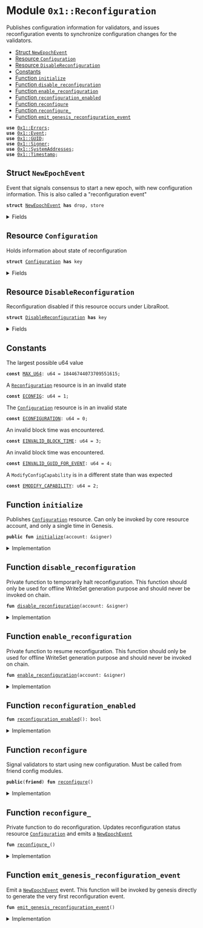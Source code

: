 
<a name="0x1_Reconfiguration"></a>

# Module `0x1::Reconfiguration`

Publishes configuration information for validators, and issues reconfiguration events
to synchronize configuration changes for the validators.


-  [Struct `NewEpochEvent`](#0x1_Reconfiguration_NewEpochEvent)
-  [Resource `Configuration`](#0x1_Reconfiguration_Configuration)
-  [Resource `DisableReconfiguration`](#0x1_Reconfiguration_DisableReconfiguration)
-  [Constants](#@Constants_0)
-  [Function `initialize`](#0x1_Reconfiguration_initialize)
-  [Function `disable_reconfiguration`](#0x1_Reconfiguration_disable_reconfiguration)
-  [Function `enable_reconfiguration`](#0x1_Reconfiguration_enable_reconfiguration)
-  [Function `reconfiguration_enabled`](#0x1_Reconfiguration_reconfiguration_enabled)
-  [Function `reconfigure`](#0x1_Reconfiguration_reconfigure)
-  [Function `reconfigure_`](#0x1_Reconfiguration_reconfigure_)
-  [Function `emit_genesis_reconfiguration_event`](#0x1_Reconfiguration_emit_genesis_reconfiguration_event)


<pre><code><b>use</b> <a href="../../../../../../../experimental/releases/artifacts/current/build/MoveStdlib/docs/Errors.md#0x1_Errors">0x1::Errors</a>;
<b>use</b> <a href="../../../../../../../experimental/releases/artifacts/current/build/MoveStdlib/docs/Event.md#0x1_Event">0x1::Event</a>;
<b>use</b> <a href="../../../../../../../experimental/releases/artifacts/current/build/MoveStdlib/docs/GUID.md#0x1_GUID">0x1::GUID</a>;
<b>use</b> <a href="../../../../../../../experimental/releases/artifacts/current/build/MoveStdlib/docs/Signer.md#0x1_Signer">0x1::Signer</a>;
<b>use</b> <a href="SystemAddresses.md#0x1_SystemAddresses">0x1::SystemAddresses</a>;
<b>use</b> <a href="Timestamp.md#0x1_Timestamp">0x1::Timestamp</a>;
</code></pre>



<a name="0x1_Reconfiguration_NewEpochEvent"></a>

## Struct `NewEpochEvent`

Event that signals consensus to start a new epoch,
with new configuration information. This is also called a
"reconfiguration event"


<pre><code><b>struct</b> <a href="Reconfiguration.md#0x1_Reconfiguration_NewEpochEvent">NewEpochEvent</a> <b>has</b> drop, store
</code></pre>



<details>
<summary>Fields</summary>


<dl>
<dt>
<code>epoch: u64</code>
</dt>
<dd>

</dd>
</dl>


</details>

<a name="0x1_Reconfiguration_Configuration"></a>

## Resource `Configuration`

Holds information about state of reconfiguration


<pre><code><b>struct</b> <a href="Reconfiguration.md#0x1_Reconfiguration_Configuration">Configuration</a> <b>has</b> key
</code></pre>



<details>
<summary>Fields</summary>


<dl>
<dt>
<code>epoch: u64</code>
</dt>
<dd>
 Epoch number
</dd>
<dt>
<code>last_reconfiguration_time: u64</code>
</dt>
<dd>
 Time of last reconfiguration. Only changes on reconfiguration events.
</dd>
<dt>
<code>events: <a href="../../../../../../../experimental/releases/artifacts/current/build/MoveStdlib/docs/Event.md#0x1_Event_EventHandle">Event::EventHandle</a>&lt;<a href="Reconfiguration.md#0x1_Reconfiguration_NewEpochEvent">Reconfiguration::NewEpochEvent</a>&gt;</code>
</dt>
<dd>
 Event handle for reconfiguration events
</dd>
</dl>


</details>

<a name="0x1_Reconfiguration_DisableReconfiguration"></a>

## Resource `DisableReconfiguration`

Reconfiguration disabled if this resource occurs under LibraRoot.


<pre><code><b>struct</b> <a href="Reconfiguration.md#0x1_Reconfiguration_DisableReconfiguration">DisableReconfiguration</a> <b>has</b> key
</code></pre>



<details>
<summary>Fields</summary>


<dl>
<dt>
<code>dummy_field: bool</code>
</dt>
<dd>

</dd>
</dl>


</details>

<a name="@Constants_0"></a>

## Constants


<a name="0x1_Reconfiguration_MAX_U64"></a>

The largest possible u64 value


<pre><code><b>const</b> <a href="Reconfiguration.md#0x1_Reconfiguration_MAX_U64">MAX_U64</a>: u64 = 18446744073709551615;
</code></pre>



<a name="0x1_Reconfiguration_ECONFIG"></a>

A <code><a href="Reconfiguration.md#0x1_Reconfiguration">Reconfiguration</a></code> resource is in an invalid state


<pre><code><b>const</b> <a href="Reconfiguration.md#0x1_Reconfiguration_ECONFIG">ECONFIG</a>: u64 = 1;
</code></pre>



<a name="0x1_Reconfiguration_ECONFIGURATION"></a>

The <code><a href="Reconfiguration.md#0x1_Reconfiguration_Configuration">Configuration</a></code> resource is in an invalid state


<pre><code><b>const</b> <a href="Reconfiguration.md#0x1_Reconfiguration_ECONFIGURATION">ECONFIGURATION</a>: u64 = 0;
</code></pre>



<a name="0x1_Reconfiguration_EINVALID_BLOCK_TIME"></a>

An invalid block time was encountered.


<pre><code><b>const</b> <a href="Reconfiguration.md#0x1_Reconfiguration_EINVALID_BLOCK_TIME">EINVALID_BLOCK_TIME</a>: u64 = 3;
</code></pre>



<a name="0x1_Reconfiguration_EINVALID_GUID_FOR_EVENT"></a>

An invalid block time was encountered.


<pre><code><b>const</b> <a href="Reconfiguration.md#0x1_Reconfiguration_EINVALID_GUID_FOR_EVENT">EINVALID_GUID_FOR_EVENT</a>: u64 = 4;
</code></pre>



<a name="0x1_Reconfiguration_EMODIFY_CAPABILITY"></a>

A <code>ModifyConfigCapability</code> is in a different state than was expected


<pre><code><b>const</b> <a href="Reconfiguration.md#0x1_Reconfiguration_EMODIFY_CAPABILITY">EMODIFY_CAPABILITY</a>: u64 = 2;
</code></pre>



<a name="0x1_Reconfiguration_initialize"></a>

## Function `initialize`

Publishes <code><a href="Reconfiguration.md#0x1_Reconfiguration_Configuration">Configuration</a></code> resource. Can only be invoked by core resource account, and only a single time in Genesis.


<pre><code><b>public</b> <b>fun</b> <a href="Reconfiguration.md#0x1_Reconfiguration_initialize">initialize</a>(account: &signer)
</code></pre>



<details>
<summary>Implementation</summary>


<pre><code><b>public</b> <b>fun</b> <a href="Reconfiguration.md#0x1_Reconfiguration_initialize">initialize</a>(
    account: &signer,
) {
    <a href="Timestamp.md#0x1_Timestamp_assert_genesis">Timestamp::assert_genesis</a>();
    <a href="SystemAddresses.md#0x1_SystemAddresses_assert_core_resource">SystemAddresses::assert_core_resource</a>(account);
    <b>assert</b>!(!<b>exists</b>&lt;<a href="Reconfiguration.md#0x1_Reconfiguration_Configuration">Configuration</a>&gt;(@CoreResources), <a href="../../../../../../../experimental/releases/artifacts/current/build/MoveStdlib/docs/Errors.md#0x1_Errors_already_published">Errors::already_published</a>(<a href="Reconfiguration.md#0x1_Reconfiguration_ECONFIGURATION">ECONFIGURATION</a>));
    // <b>assert</b> it matches `new_epoch_event_key()`, otherwise the event can't be recognized
    <b>assert</b>!(<a href="../../../../../../../experimental/releases/artifacts/current/build/MoveStdlib/docs/GUID.md#0x1_GUID_get_next_creation_num">GUID::get_next_creation_num</a>(<a href="../../../../../../../experimental/releases/artifacts/current/build/MoveStdlib/docs/Signer.md#0x1_Signer_address_of">Signer::address_of</a>(account)) == 4, <a href="../../../../../../../experimental/releases/artifacts/current/build/MoveStdlib/docs/Errors.md#0x1_Errors_invalid_state">Errors::invalid_state</a>(<a href="Reconfiguration.md#0x1_Reconfiguration_EINVALID_GUID_FOR_EVENT">EINVALID_GUID_FOR_EVENT</a>));
    <b>move_to</b>&lt;<a href="Reconfiguration.md#0x1_Reconfiguration_Configuration">Configuration</a>&gt;(
        account,
        <a href="Reconfiguration.md#0x1_Reconfiguration_Configuration">Configuration</a> {
            epoch: 0,
            last_reconfiguration_time: 0,
            events: <a href="../../../../../../../experimental/releases/artifacts/current/build/MoveStdlib/docs/Event.md#0x1_Event_new_event_handle">Event::new_event_handle</a>&lt;<a href="Reconfiguration.md#0x1_Reconfiguration_NewEpochEvent">NewEpochEvent</a>&gt;(account),
        }
    );
}
</code></pre>



</details>

<a name="0x1_Reconfiguration_disable_reconfiguration"></a>

## Function `disable_reconfiguration`

Private function to temporarily halt reconfiguration.
This function should only be used for offline WriteSet generation purpose and should never be invoked on chain.


<pre><code><b>fun</b> <a href="Reconfiguration.md#0x1_Reconfiguration_disable_reconfiguration">disable_reconfiguration</a>(account: &signer)
</code></pre>



<details>
<summary>Implementation</summary>


<pre><code><b>fun</b> <a href="Reconfiguration.md#0x1_Reconfiguration_disable_reconfiguration">disable_reconfiguration</a>(account: &signer) {
    <a href="SystemAddresses.md#0x1_SystemAddresses_assert_core_resource">SystemAddresses::assert_core_resource</a>(account);
    <b>assert</b>!(<a href="Reconfiguration.md#0x1_Reconfiguration_reconfiguration_enabled">reconfiguration_enabled</a>(), <a href="../../../../../../../experimental/releases/artifacts/current/build/MoveStdlib/docs/Errors.md#0x1_Errors_invalid_state">Errors::invalid_state</a>(<a href="Reconfiguration.md#0x1_Reconfiguration_ECONFIGURATION">ECONFIGURATION</a>));
    <b>move_to</b>(account, <a href="Reconfiguration.md#0x1_Reconfiguration_DisableReconfiguration">DisableReconfiguration</a> {} )
}
</code></pre>



</details>

<a name="0x1_Reconfiguration_enable_reconfiguration"></a>

## Function `enable_reconfiguration`

Private function to resume reconfiguration.
This function should only be used for offline WriteSet generation purpose and should never be invoked on chain.


<pre><code><b>fun</b> <a href="Reconfiguration.md#0x1_Reconfiguration_enable_reconfiguration">enable_reconfiguration</a>(account: &signer)
</code></pre>



<details>
<summary>Implementation</summary>


<pre><code><b>fun</b> <a href="Reconfiguration.md#0x1_Reconfiguration_enable_reconfiguration">enable_reconfiguration</a>(account: &signer) <b>acquires</b> <a href="Reconfiguration.md#0x1_Reconfiguration_DisableReconfiguration">DisableReconfiguration</a> {
    <a href="SystemAddresses.md#0x1_SystemAddresses_assert_core_resource">SystemAddresses::assert_core_resource</a>(account);

    <b>assert</b>!(!<a href="Reconfiguration.md#0x1_Reconfiguration_reconfiguration_enabled">reconfiguration_enabled</a>(), <a href="../../../../../../../experimental/releases/artifacts/current/build/MoveStdlib/docs/Errors.md#0x1_Errors_invalid_state">Errors::invalid_state</a>(<a href="Reconfiguration.md#0x1_Reconfiguration_ECONFIGURATION">ECONFIGURATION</a>));
    <a href="Reconfiguration.md#0x1_Reconfiguration_DisableReconfiguration">DisableReconfiguration</a> {} = <b>move_from</b>&lt;<a href="Reconfiguration.md#0x1_Reconfiguration_DisableReconfiguration">DisableReconfiguration</a>&gt;(<a href="../../../../../../../experimental/releases/artifacts/current/build/MoveStdlib/docs/Signer.md#0x1_Signer_address_of">Signer::address_of</a>(account));
}
</code></pre>



</details>

<a name="0x1_Reconfiguration_reconfiguration_enabled"></a>

## Function `reconfiguration_enabled`



<pre><code><b>fun</b> <a href="Reconfiguration.md#0x1_Reconfiguration_reconfiguration_enabled">reconfiguration_enabled</a>(): bool
</code></pre>



<details>
<summary>Implementation</summary>


<pre><code><b>fun</b> <a href="Reconfiguration.md#0x1_Reconfiguration_reconfiguration_enabled">reconfiguration_enabled</a>(): bool {
    !<b>exists</b>&lt;<a href="Reconfiguration.md#0x1_Reconfiguration_DisableReconfiguration">DisableReconfiguration</a>&gt;(@CoreResources)
}
</code></pre>



</details>

<a name="0x1_Reconfiguration_reconfigure"></a>

## Function `reconfigure`

Signal validators to start using new configuration. Must be called from friend config modules.


<pre><code><b>public</b>(<b>friend</b>) <b>fun</b> <a href="Reconfiguration.md#0x1_Reconfiguration_reconfigure">reconfigure</a>()
</code></pre>



<details>
<summary>Implementation</summary>


<pre><code><b>public</b>(<b>friend</b>) <b>fun</b> <a href="Reconfiguration.md#0x1_Reconfiguration_reconfigure">reconfigure</a>() <b>acquires</b> <a href="Reconfiguration.md#0x1_Reconfiguration_Configuration">Configuration</a> {
    <a href="Reconfiguration.md#0x1_Reconfiguration_reconfigure_">reconfigure_</a>();
}
</code></pre>



</details>

<a name="0x1_Reconfiguration_reconfigure_"></a>

## Function `reconfigure_`

Private function to do reconfiguration.  Updates reconfiguration status resource
<code><a href="Reconfiguration.md#0x1_Reconfiguration_Configuration">Configuration</a></code> and emits a <code><a href="Reconfiguration.md#0x1_Reconfiguration_NewEpochEvent">NewEpochEvent</a></code>


<pre><code><b>fun</b> <a href="Reconfiguration.md#0x1_Reconfiguration_reconfigure_">reconfigure_</a>()
</code></pre>



<details>
<summary>Implementation</summary>


<pre><code><b>fun</b> <a href="Reconfiguration.md#0x1_Reconfiguration_reconfigure_">reconfigure_</a>() <b>acquires</b> <a href="Reconfiguration.md#0x1_Reconfiguration_Configuration">Configuration</a> {
    // Do not do anything <b>if</b> genesis <b>has</b> not finished.
    <b>if</b> (<a href="Timestamp.md#0x1_Timestamp_is_genesis">Timestamp::is_genesis</a>() || <a href="Timestamp.md#0x1_Timestamp_now_microseconds">Timestamp::now_microseconds</a>() == 0 || !<a href="Reconfiguration.md#0x1_Reconfiguration_reconfiguration_enabled">reconfiguration_enabled</a>()) {
        <b>return</b> ()
    };

    <b>let</b> config_ref = <b>borrow_global_mut</b>&lt;<a href="Reconfiguration.md#0x1_Reconfiguration_Configuration">Configuration</a>&gt;(@CoreResources);
    <b>let</b> current_time = <a href="Timestamp.md#0x1_Timestamp_now_microseconds">Timestamp::now_microseconds</a>();

    // Do not do anything <b>if</b> a reconfiguration event is already emitted within this transaction.
    //
    // This is OK because:
    // - The time changes in every non-empty block
    // - A block automatically ends after a transaction that <b>emits</b> a reconfiguration event, which is guaranteed by
    //   VM <b>spec</b> that all transactions comming after a reconfiguration transaction will be returned <b>as</b> Retry
    //   status.
    // - Each transaction must emit at most one reconfiguration event
    //
    // Thus, this check <b>ensures</b> that a transaction that does multiple "reconfiguration required" actions <b>emits</b> only
    // one reconfiguration event.
    //
    <b>if</b> (current_time == config_ref.last_reconfiguration_time) {
        <b>return</b>
    };

    <b>assert</b>!(current_time &gt; config_ref.last_reconfiguration_time, <a href="../../../../../../../experimental/releases/artifacts/current/build/MoveStdlib/docs/Errors.md#0x1_Errors_invalid_state">Errors::invalid_state</a>(<a href="Reconfiguration.md#0x1_Reconfiguration_EINVALID_BLOCK_TIME">EINVALID_BLOCK_TIME</a>));
    config_ref.last_reconfiguration_time = current_time;
    config_ref.epoch = config_ref.epoch + 1;

    <a href="../../../../../../../experimental/releases/artifacts/current/build/MoveStdlib/docs/Event.md#0x1_Event_emit_event">Event::emit_event</a>&lt;<a href="Reconfiguration.md#0x1_Reconfiguration_NewEpochEvent">NewEpochEvent</a>&gt;(
        &<b>mut</b> config_ref.events,
        <a href="Reconfiguration.md#0x1_Reconfiguration_NewEpochEvent">NewEpochEvent</a> {
            epoch: config_ref.epoch,
        },
    );
}
</code></pre>



</details>

<a name="0x1_Reconfiguration_emit_genesis_reconfiguration_event"></a>

## Function `emit_genesis_reconfiguration_event`

Emit a <code><a href="Reconfiguration.md#0x1_Reconfiguration_NewEpochEvent">NewEpochEvent</a></code> event. This function will be invoked by genesis directly to generate the very first
reconfiguration event.


<pre><code><b>fun</b> <a href="Reconfiguration.md#0x1_Reconfiguration_emit_genesis_reconfiguration_event">emit_genesis_reconfiguration_event</a>()
</code></pre>



<details>
<summary>Implementation</summary>


<pre><code><b>fun</b> <a href="Reconfiguration.md#0x1_Reconfiguration_emit_genesis_reconfiguration_event">emit_genesis_reconfiguration_event</a>() <b>acquires</b> <a href="Reconfiguration.md#0x1_Reconfiguration_Configuration">Configuration</a> {
    <b>assert</b>!(<b>exists</b>&lt;<a href="Reconfiguration.md#0x1_Reconfiguration_Configuration">Configuration</a>&gt;(@CoreResources), <a href="../../../../../../../experimental/releases/artifacts/current/build/MoveStdlib/docs/Errors.md#0x1_Errors_not_published">Errors::not_published</a>(<a href="Reconfiguration.md#0x1_Reconfiguration_ECONFIGURATION">ECONFIGURATION</a>));
    <b>let</b> config_ref = <b>borrow_global_mut</b>&lt;<a href="Reconfiguration.md#0x1_Reconfiguration_Configuration">Configuration</a>&gt;(@CoreResources);
    <b>assert</b>!(config_ref.epoch == 0 && config_ref.last_reconfiguration_time == 0, <a href="../../../../../../../experimental/releases/artifacts/current/build/MoveStdlib/docs/Errors.md#0x1_Errors_invalid_state">Errors::invalid_state</a>(<a href="Reconfiguration.md#0x1_Reconfiguration_ECONFIGURATION">ECONFIGURATION</a>));
    config_ref.epoch = 1;

    <a href="../../../../../../../experimental/releases/artifacts/current/build/MoveStdlib/docs/Event.md#0x1_Event_emit_event">Event::emit_event</a>&lt;<a href="Reconfiguration.md#0x1_Reconfiguration_NewEpochEvent">NewEpochEvent</a>&gt;(
        &<b>mut</b> config_ref.events,
        <a href="Reconfiguration.md#0x1_Reconfiguration_NewEpochEvent">NewEpochEvent</a> {
            epoch: config_ref.epoch,
        },
    );
}
</code></pre>



</details>


[//]: # ("File containing references which can be used from documentation")
[ACCESS_CONTROL]: https://github.com/diem/dip/blob/main/dips/dip-2.md
[ROLE]: https://github.com/diem/dip/blob/main/dips/dip-2.md#roles
[PERMISSION]: https://github.com/diem/dip/blob/main/dips/dip-2.md#permissions
